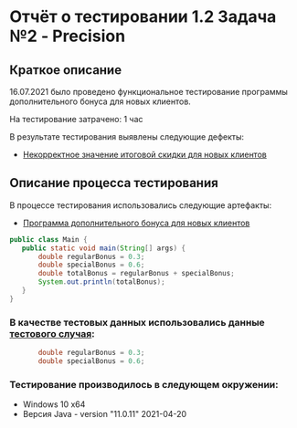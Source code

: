 # Отчёт о тестировании 1.2 Задача №2 - Precision

## Краткое описание

16.07.2021 было проведено функциональное тестирование программы дополнительного бонуса для новых клиентов.

На тестирование затрачено: 1 час

В результате тестирования выявлены следующие дефекты:
* [Некорректное значение итоговой скидки для новых клиентов](https://github.com/lizadegt/1.2_Java-2_Precision/issues/1)

## Описание процесса тестирования

В процессе тестирования использовались следующие артефакты:
* [Программа дополнительного бонуса для новых клиентов](https://github.com/netology-code/javaqa-homeworks/tree/master/programming)
 ``` java
public class Main {
    public static void main(String[] args) {
        double regularBonus = 0.3;
        double specialBonus = 0.6;
        double totalBonus = regularBonus + specialBonus;
        System.out.println(totalBonus);
    }
}
``` 
### В качестве тестовых данных использовались данные [тестового случая](https://github.com/netology-code/javaqa-homeworks/tree/master/programming):
 ``` java
        double regularBonus = 0.3;
        double specialBonus = 0.6;
``` 


### Тестирование производилось в следующем окружении:
* Windows 10 x64
* Версия Java - version "11.0.11" 2021-04-20
